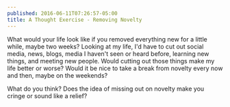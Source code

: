 ```yaml
---
published: 2016-06-11T07:26:57-05:00
title: A Thought Exercise - Removing Novelty
---
```

What would your life look like if you removed everything new for a little while, maybe two weeks? Looking at my life, I'd have to cut out social media, news, blogs, media I haven't seen or heard before, learning new things, and meeting new people. Would cutting out those things make my life better or worse? Would it be nice to take a break from novelty every now and then, maybe on the weekends? 

What do you think? Does the idea of missing out on novelty make you cringe or sound like a relief?